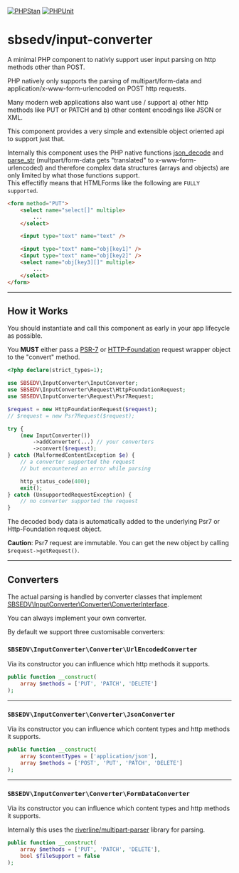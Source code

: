 [![PHPStan](https://github.com/SBSEDV/input-converter-php/actions/workflows/phpstan.yml/badge.svg)](https://github.com/SBSEDV/input-converter-php/actions/workflows/phpstan.yml)
[![PHPUnit](https://github.com/SBSEDV/input-converter-php/actions/workflows/phpunit.yml/badge.svg)](https://github.com/SBSEDV/input-converter-php/actions/workflows/phpunit.yml)

# sbsedv/input-converter

A minimal PHP component to nativly support user input parsing on http methods other than POST.

PHP natively only supports the parsing of multipart/form-data and application/x-www-form-urlencoded on POST http requests.

Many modern web applications also want use / support a) other http methods
like PUT or PATCH and b) other content encodings like JSON or XML.

This component provides a very simple and extensible object oriented api to support just that.

Internally this component uses the PHP native functions [json_decode](https://www.php.net/manual/en/function.json-decode) and [parse_str](https://www.php.net/manual/en/function.parse-str) (multpart/form-data gets "translated" to x-www-form-urlencoded) and therefore complex data structures (arrays and objects) are only limited by what those functions support. <br/>
This effectifly means that HTMLForms like the following are `FULLY supported`.

```html
<form method="PUT">
    <select name="select[]" multiple>
        ...
    </select>

    <input type="text" name="text" />

    <input type="text" name="obj[key1]" />
    <input type="text" name="obj[key2]" />
    <select name="obj[key3][]" multiple>
        ...
    </select>
</form>
```

---

## **How it Works**

You should instantiate and call this component as early in your app lifecycle as possible.

You **MUST** either pass a [PSR-7](https://www.php-fig.org/psr/psr-7/) or [HTTP-Foundation](https://symfony.com/doc/current/components/http_foundation.html) request wrapper object to the "convert" method.

```php
<?php declare(strict_types=1);

use SBSEDV\InputConverter\InputConverter;
use SBSEDV\InputConverter\Request\HttpFoundationRequest;
use SBSEDV\InputConverter\Request\Psr7Request;

$request = new HttpFoundationRequest($request);
// $request = new Psr7Request($request);

try {
    (new InputConverter())
        ->addConverter(...) // your converters
        ->convert($request);
} catch (MalformedContentException $e) {
    // a converter supported the request
    // but encountered an error while parsing

    http_status_code(400);
    exit();
} catch (UnsupportedRequestException) {
    // no converter supported the request
}
```

The decoded body data is automatically added to the underlying Psr7 or Http-Foundation request object.

**Caution**: Psr7 request are immutable. You can get the new object by calling `$request->getRequest()`.

---

## **Converters**

The actual parsing is handled by converter classes that implement
[SBSEDV\InputConverter\Converter\ConverterInterface](src/Converter/ConverterInterface.php).

You can always implement your own converter.

By default we support three customisable converters:

### `SBSEDV\InputConverter\Converter\UrlEncodedConverter`

Via its constructor you can influence which http methods it supports.

```php
public function __construct(
    array $methods = ['PUT', 'PATCH', 'DELETE']
);
```

---

### `SBSEDV\InputConverter\Converter\JsonConverter`

Via its constructor you can influence which content types and http methods it supports.

```php
public function __construct(
    array $contentTypes = ['application/json'],
    array $methods = ['POST', 'PUT', 'PATCH', 'DELETE']
);
```

---

### `SBSEDV\InputConverter\Converter\FormDataConverter`

Via its constructor you can influence which content types and http methods it supports.

Internally this uses the [riverline/multipart-parser](https://github.com/Riverline/multipart-parser) library for parsing.

```php
public function __construct(
    array $methods = ['PUT', 'PATCH', 'DELETE'],
    bool $fileSupport = false
);
```

